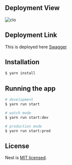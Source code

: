 ## Deployment View
<img src='https://checkhealth-app.vercel.app/api' alt='clo'/>

## Deployment Link

This is deployed here [Swagger](https://checkhealth-app.vercel.app/api)

## Installation
```bash
$ yarn install
```

## Running the app

```bash
# development
$ yarn run start

# watch mode
$ yarn run start:dev

# production mode
$ yarn run start:prod
```

## License

Nest is [MIT licensed](LICENSE).
